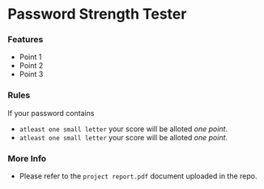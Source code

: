 # Password Strength Tester

### Features

 - Point 1
 - Point 2
 - Point 3

### Rules

If your password contains
 
 - `atleast one small letter` your score will be alloted *one point*.
 - `atleast one small letter` your score will be alloted *one point*.

### More Info
 - Please refer to the `project report.pdf` document uploaded in the repo.


